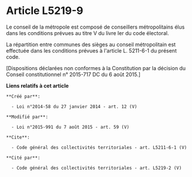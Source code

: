 # Article L5219-9

Le conseil de la métropole est composé de conseillers métropolitains élus dans les conditions prévues au titre V du livre Ier
du code électoral. 

La répartition entre communes des sièges au conseil métropolitain est effectuée dans les conditions prévues à l'article L.
5211-6-1 du présent code. 

[Dispositions déclarées non conformes à la Constitution par la décision du Conseil constitutionnel n° 2015-717 DC du 6 août
2015.]

**Liens relatifs à cet article**

	**Créé par**:

	  - Loi n°2014-58 du 27 janvier 2014 - art. 12 (V)

	**Modifié par**:

	  - Loi n°2015-991 du 7 août 2015 - art. 59 (V)

	**Cite**:

	  - Code général des collectivités territoriales - art. L5211-6-1 (V)

	**Cité par**:

	  - Code général des collectivités territoriales - art. L5219-2 (V)
